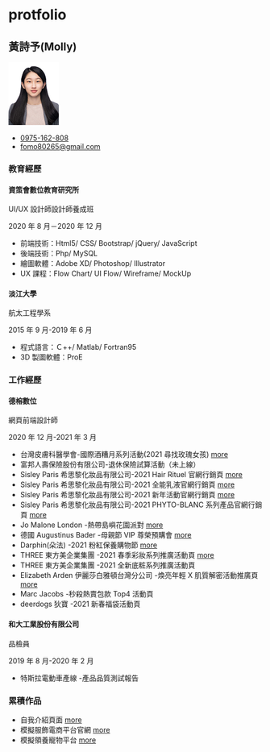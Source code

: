 # protfolio

## 黃詩予(Molly)

![](./images/id_photo.jpg)

- [0975-162-808](tel:+886-975162808)
- [fomo80265@gmail.com](mailto:fomo80265@gmail.com)

### 教育經歷

#### 資策會數位教育研究所

UI/UX 設計師設計師養成班

2020 年 8 月－2020 年 12 月

- 前端技術：Html5/ CSS/ Bootstrap/ jQuery/ JavaScript
- 後端技術：Php/ MySQL
- 繪圖軟體：Adobe XD/ Photoshop/ Illustrator
- UX 課程：Flow Chart/ UI Flow/ Wireframe/ MockUp

#### 淡江大學

航太工程學系

2015 年 9 月-2019 年 6 月

- 程式語言：Ｃ++/ Matlab/ Fortran95
- 3D 製圖軟體：ProE

### 工作經歷

#### 德榕數位

網頁前端設計師

2020 年 12 月-2021 年 3 月

- 台灣皮膚科醫學會-國際酒糟月系列活動(2021 尋找玫瑰女孩) [more](https://www.rosegirl.com.tw/)
- 富邦人壽保險股份有限公司-退休保險試算活動（未上線）
- Sisley Paris 希思黎化妝品有限公司-2021 Hair Rituel 官網行銷頁 [more](https://www.sisley-paris.com/zh-TW/2021-04-md-hair)
- Sisley Paris 希思黎化妝品有限公司-2021 全能乳液官網行銷頁 [more](https://www.sisley-paris.com/zh-TW/2021-04-md-sisley_ec)
- Sisley Paris 希思黎化妝品有限公司-2021 新年活動官網行銷頁 [more](https://www.sisley-paris.com/zh-TW/2021-01-sisley_CNY)
- Sisley Paris 希思黎化妝品有限公司-2021 PHYTO-BLANC 系列產品官網行銷頁 [more](https://www.sisley-paris.com/zh-TW/2021-03-md-sisley_pb/)
- Jo Malone London -熱帶島嶼花園派對 [more](https://www.jmltw.com.tw/2021Blossomas/)
- 德國 Augustinus Bader -母親節 VIP 尊榮預購會 [more](https://www.augustinusbader.com.tw/)
- Darphin(朵法) -2021 粉紅保養購物節 [more](https://www.darphintw.com/2021pink/)
- THREE 東方美企業集團 -2021 春季彩妝系列推廣活動頁 [more](https://www.threecosmetics.com.tw/event-page/192-id192)
- THREE 東方美企業集團 -2021 全新底粧系列推廣活動頁
- Elizabeth Arden 伊麗莎白雅頓台灣分公司 -煥亮年輕 X 肌質解密活動推廣頁 [more](https://ea2021mdevent.com/)
- Marc Jacobs -秒殺熱賣包款 Top4 活動頁
- deerdogs 狄寶 -2021 新春福袋活動頁

#### 和大工業股份有限公司

品檢員

2019 年 8 月-2020 年 2 月

- 特斯拉電動車產線 -產品品質測試報告

### 累積作品

- 自我介紹頁面 [more](https://huangshihyu.github.io/20210406/)
- 模擬服飾電商平台官網 [more](https://huangshihyu.github.io/20210406/ajpeace.html)
- 模擬領養寵物平台 [more](https://huangshihyu.github.io/pet_website/)
